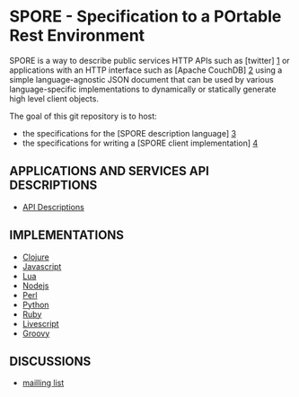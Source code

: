 # SPORE - Specification to a POrtable Rest Environment

SPORE is a way to describe public services HTTP APIs such as [twitter] [1]
or applications with an HTTP interface such as [Apache CouchDB] [2]
using a simple language-agnostic JSON document that can be used by
various language-specific implementations to dynamically or statically
generate high level client objects.

The goal of this git repository is to host:

 * the specifications for the [SPORE description language] [3]
 * the specifications for writing a [SPORE client implementation] [4]

[1]: http://github.com/SPORE/api-description/blob/master/services/twitter.json
[2]: http://github.com/SPORE/api-description/blob/master/apps/couchdb.json
[3]: http://github.com/SPORE/specifications/blob/master/spore_description.pod
[4]: http://github.com/SPORE/specifications/blob/master/spore_implementation.pod

## APPLICATIONS AND SERVICES API DESCRIPTIONS

 *  [API Descriptions](http://github.com/spore/api-description)

## IMPLEMENTATIONS

 * [Clojure](http://github.com/ngrunwald/clj-spore)
 * [Javascript](http://github.com/nikopol/jquery-spore)
 * [Lua](http://github.com/fperrad/lua-Spore/)
 * [Nodejs](http://github.com/francois2metz/node-spore)
 * [Perl](http://github.com/franckcuny/net-http-spore)
 * [Python](http://github.com/agrausem/britney)
 * [Ruby](http://github.com/sukria/Ruby-Spore)
 * [Livescript](https://github.com/unistra/ls-spore)
 * [Groovy](https://github.com/unistra/gspore)

## DISCUSSIONS

 * [mailling list](http://groups.google.com/group/spore-rest)
